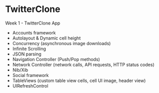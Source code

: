 TwitterClone
============

Week 1 - TwitterClone App

- Accounts framework
- Autolayout & Dynamic cell height
- Concurrency (asynchronous image downloads)
- Infinite Scrolling
- JSON parsing
- Navigation Controller (Push/Pop methods)
- Network Controller (network calls, API requests, HTTP status codes)
- Nib/Xib
- Social framework
- TableViews (custom table view cells, cell UI image, header view)
- UIRefreshControl
